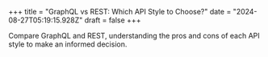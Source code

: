 +++
title = "GraphQL vs REST: Which API Style to Choose?"
date = "2024-08-27T05:19:15.928Z"
draft = false
+++

  Compare GraphQL and REST, understanding the pros and cons of each API style to make an informed decision.
        
